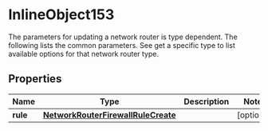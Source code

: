 

# InlineObject153

The parameters for updating a network router is type dependent. The following lists the common parameters. See get a specific type to list available options for that network router type. 
## Properties

Name | Type | Description | Notes
------------ | ------------- | ------------- | -------------
**rule** | [**NetworkRouterFirewallRuleCreate**](NetworkRouterFirewallRuleCreate.md) |  |  [optional]



